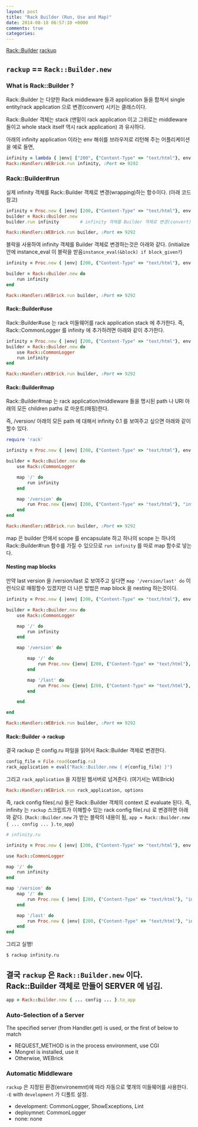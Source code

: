 ```yaml
---
layout: post
title: "Rack Builder (Run, Use and Map)"
date: 2014-08-18 06:57:10 +0000
comments: true
categories: 
---
```


[Rack::Builder](http://m.onkey.org/ruby-on-rack-2-the-builder)
[rackup](https://github.com/rack/rack/wiki/%28tutorial%29-rackup-howto)

## `rackup` == `Rack::Builder.new`

### What is Rack::Builder ?
Rack::Builder 는 다양한 Rack middleware 들과 application 들을 합쳐서 single entity/rack application 으로 변경(convert) 시키는 클래스이다.

Rack::Builder 객체는 stack (맨밑이 rack application 이고 그위로는 middleware 들이고 whole stack itself 역시 rack application) 과 유사하다.

아래의 infinity application 이라는 env 해쉬를 브라우저로 리턴해 주는 어플리케이션을 예로 들면,
```ruby
infinity = lambda { |env| ["200", {"Content-Type" => "text/html"}, env.inspect }
Rack::Handler::WEBrick.run infinity, :Port => 9292
```

### Rack::Builder#run
실제 infinity 객체를 Rack::Builder 객체로 변경(wrapping)하는 함수이다. (아래 코드 참고)

```ruby
infinity = Proc.new { |env| [200, {"Content-Type" => "text/html"}, env.inspect }
builder = Rack::Builder.new
builder.run infinity		# infinity 객체를 Builder 객체로 변경(convert)

Rack::Handler::WEBrick.run builder, :Port => 9292
```

블락을 사용하여 infinity 객체를 Builder 객체로 변경하는것은 아래와 같다. (initialize 안에 instance_eval 이 블락을 받음`instance_eval(&block) if block_given?`)

```ruby
infinity = Proc.new { |env| [200, {"Content-Type" => "text/html"}, env.inspect }

builder = Rack::Builder.new do
	run infinity
end

Rack::Handler::WEBrick.run builder, :Port => 9292
```

#### Rack::Builder#use

Rack::Builder#use 는 rack 미들웨어를 rack application stack 에 추가한다. 즉, Rack::CommonLogger 를 infinity 에 추가하려면 아래와 같이 추가한다.

```ruby
infinity = Proc.new { |env| [200, {"Content-Type" => "text/html"}, env.inspect }
builder = Rack::Builder.new do
	use Rack::CommonLogger
	run infinity
end

Rack::Handler::WEBrick.run builder, :Port => 9292
```

#### Rack::Builder#map

Rack::Builder#map 는 rack application/middleware 들을 명시된 path 나 URI 아래의 모든 children paths 로 마운트(매핑)한다.

즉, /version/ 아래의 모든 path 에 대해서 infinity 0.1 를 보여주고 싶으면 아래와 같이 할수 있다.

```ruby
require 'rack'

infinity = Proc.new { |env| [200, {"Content-Type" => "text/html"}, env.inspect }

builder = Rack::Builder.new do
	use Rack::CommonLogger

	map '/' do
		run infinity
	end

	map '/version' do
		run Proc.new {|env| [200, {"Content-Type" => "text/html"}, "infinity 0.1"] }
	end
end

Rack::Handler::WEBrick.run builder, :Port => 9292
```
map 은 builder 안에서 scope 를 encapsulate 하고 하나의 scope 는 하나의 Rack::Builder#run 함수를 가질 수 있으므로 `run infinity` 를 따로 map 함수로 넣는다.


#### Nesting map blocks

만약 last version 을 /version/last 로 보여주고 싶다면 `map '/version/last' do` 이런식으로 매핑할수 있겠지만 더 나은 방법은 map block 을 nesting 하는것이다.

```ruby
infinity = Proc.new { |env| [200, {"Content-Type" => "text/html"}, env.inspect }

builder = Rack::Builder.new do
	use Rack::CommonLogger

	map '/' do
		run infinity
	end

	map '/version' do

		map '/' do
			run Proc.new {|env| [200, {"Content-Type" => "text/html"}, "infinity 0.1"] }
		end

		map '/last' do
			run Proc.new {|env| [200, {"Content-Type" => "text/html"}, "infinity beta"] }
		end

	end

end

Rack::Handler::WEBrick.run builder, :Port => 9292
```

#### Rack::Builder -> rackup

결국 rackup 은 config.ru 파일을 읽어서 Rack::Builder 객체로 변경한다.
```ruby
config_file = File.read(config.ru)
rack_application = eval("Rack::Builder.new { #{config_file} }")
```

그리고 `rack_application` 을 지정된 웹서버로 넘겨준다. (여기서는 WEBrick)

```ruby
Rack::Handler::WEBrick.run rack_application, options
```

즉, rack config files(.ru) 들은 Rack::Builder 객체의 context 로 evaluate 된다. 즉, infinity 는 `rackup` 스크립트가 이해할수 있는 rack config file(.ru) 로 변경하면 아래와 같다. (`Rack::Builder.new` 가 받는 블락의 내용이 됨, `app = Rack::Builder.new { ... config ... }.to_app`)

```ruby
# infinity.ru

infinity = Proc.new { |env| [200, {"Content-Type" => "text/html"}, env.inspect }

use Rack::CommonLogger

map '/' do
	run infinity
end

map '/version' do
	map '/' do
		run Proc.new { |env| [200, {"Content-Type" => "text/html"}, "infinity 0.1"] }
	end

	map '/last' do
		run Proc.new { |env| [200, {"Content-Type" => "text/html"}, "infinity beta"] }
	end
end
```

그리고 실행!

```
$ rackup infinity.ru
```

## 결국 `rackup` 은 `Rack::Builder.new` 이다. Rack::Builder 객체로 만들어 SERVER 에 넘김.

```ruby
app = Rack::Builder.new { ... config ... }.to_app
```

### Auto-Selection of a Server

The specified server (from Handler.get) is used, or the first of below to match
* REQUEST_METHOD is in the process environment, use CGI
* Mongrel is installed, use it
* Otherwise, WEBrick

### Automatic Middleware

`rackup` 은 지정된 환경(environemnt)에 따라 자동으로 몇개의 미들웨어를 사용한다. `-E` with `development` 가 디폴트 설정.
* development: CommonLogger, ShowExceptions, Lint
* deploymnet: CommonLogger
* none: none

